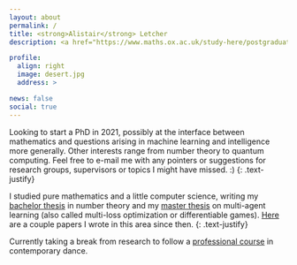 ```yaml
---
layout: about
permalink: /
title: <strong>Alistair</strong> Letcher
description: <a href="https://www.maths.ox.ac.uk/study-here/postgraduate-study/msc-mathematics-and-foundations-computer-science" target="_blank"> MSc in Mathematics and Computer Science • University of Oxford</a>

profile:
  align: right
  image: desert.jpg
  address: >

news: false
social: true
---
```


Looking to start a PhD in 2021, possibly at the interface between mathematics and questions arising in machine learning and intelligence more generally. Other interests range from number theory to quantum computing. Feel free to e-mail me with any pointers or suggestions for research groups, supervisors or topics I might have missed. :)
{: .text-justify}

I studied pure mathematics and a little computer science, writing my <a href="https://aletcher.github.io/assets/pdf/bsc_thesis.pdf" target="blank">bachelor thesis</a> in number theory and my <a href="https://aletcher.github.io/assets/pdf/msc_thesis.pdf" target="blank">master thesis</a> on multi-agent learning (also called multi-loss optimization or differentiable games). <a href="https://aletcher.github.io/publications/" target="blank">Here</a> are a couple papers I wrote in this area since then.
{: .text-justify}

Currently taking a break from research to follow a <a href="https://www.lafaktoria.org/en/" target="blank">professional course</a> in contemporary dance.
